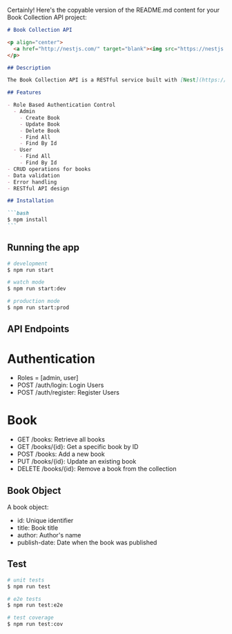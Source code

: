 Certainly! Here's the copyable version of the README.md content for your Book Collection API project:

````markdown
# Book Collection API

<p align="center">
  <a href="http://nestjs.com/" target="blank"><img src="https://nestjs.com/img/logo-small.svg" width="200" alt="Nest Logo" /></a>
</p>

## Description

The Book Collection API is a RESTful service built with [Nest](https://github.com/nestjs/nest) framework. It provides endpoints for managing a collection of books, allowing users to create, read, update, and delete book entries.

## Features

- Role Based Authentication Control
  - Admin
    - Create Book
    - Update Book
    - Delete Book
    - Find All
    - Find By Id
  - User
    - Find All
    - Find By Id
- CRUD operations for books
- Data validation
- Error handling
- RESTful API design

## Installation

```bash
$ npm install
```
````

## Running the app

```bash
# development
$ npm run start

# watch mode
$ npm run start:dev

# production mode
$ npm run start:prod
```

## API Endpoints

# Authentication

- Roles = [admin, user]
- POST /auth/login: Login Users
- POST /auth/register: Register Users

# Book

- GET /books: Retrieve all books
- GET /books/{id}: Get a specific book by ID
- POST /books: Add a new book
- PUT /books/{id}: Update an existing book
- DELETE /books/{id}: Remove a book from the collection

## Book Object

A book object:

- id: Unique identifier
- title: Book title
- author: Author's name
- publish-date: Date when the book was published

## Test

```bash
# unit tests
$ npm run test

# e2e tests
$ npm run test:e2e

# test coverage
$ npm run test:cov
```
